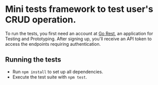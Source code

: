 # Mini tests framework to test user's CRUD operation.

To run the tests, you first need an account at [Go Rest](https://gorest.co.in/), an application for Testing and Prototyping. After signing up, you'll receive an API token to access the endpoints requiring authentication.

## Running the tests

- Run `npm install` to set up all dependencies.
- Execute the test suite with `npm test`.
